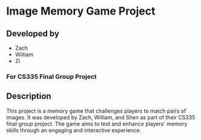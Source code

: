 # Image Memory Game Project

## Developed by
- Zach
- William
- Zi

### For CS335 Final Group Project

## Description

This project is a memory game that challenges players to match pairs of images. It was developed by Zach, William, and Shen as part of their CS335 final group project. The game aims to test and enhance players' memory skills through an engaging and interactive experience.
